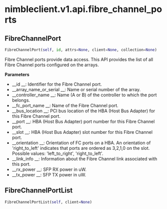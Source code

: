 
# nimbleclient.v1.api.fibre_channel_ports


## FibreChannelPort
```python
FibreChannelPort(self, id, attrs=None, client=None, collection=None)
```
Fibre Channel ports provide data access. This API provides the list of all Fibre Channel ports configured on the arrays.

__Parameters__

- __id                   __: Identifier for the Fibre Channel port.
- __array_name_or_serial __: Name or serial number of the array.
- __controller_name      __: Name (A or B) of the controller to which the port belongs.
- __fc_port_name         __: Name of the Fibre Channel port.
- __bus_location         __: PCI bus location of the HBA (Host Bus Adapter) for this Fibre Channel port.
- __port                 __: HBA (Host Bus Adapter) port number for this Fibre Channel port.
- __slot                 __: HBA (Host Bus Adapter) slot number for this Fibre Channel port.
- __orientation          __: Orientation of FC ports on a HBA. An orientation of 'right_to_left' indicates that ports are ordered as 3,2,1,0 on the slot. Possible values:
                       'left_to_right', 'right_to_left'.
- __link_info            __: Information about the Fibre Channel link associated with this port.
- __rx_power             __: SFP RX power in uW.
- __tx_power             __: SFP TX power in uW.


## FibreChannelPortList
```python
FibreChannelPortList(self, client=None)
```

